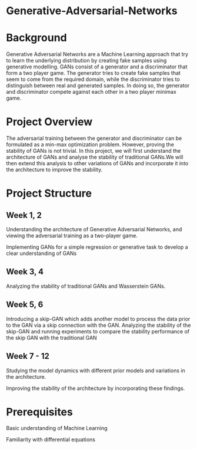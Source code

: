 # Generative-Adversarial-Networks

# Background
Generative Adversarial Networks are a Machine Learning approach that try to learn the underlying distribution by creating fake samples using generative modelling. GANs consist of a generator and a discriminator that form a two player game. The generator tries to create fake samples that seem to come from the required domain, while the discriminator tries to distinguish between real and generated samples. In doing so, the generator and discriminator compete against each other in a two player minimax game. 

# Project Overview
The adversarial training between the generator and discriminator can be formulated as a min-max optimization problem. However, proving the stability of GANs is not trivial. In this project, we will first understand the architecture of GANs and analyse the stability of traditional GANs.We will then extend this analysis to other variations of GANs and incorporate it into the architecture to improve the stability.

# Project Structure
## Week 1, 2 
Understanding the architecture of Generative Adversarial Networks, and viewing the adversarial training as a two-player game.

Implementing GANs for a simple regression or generative task to develop a clear understanding of GANs

## Week 3, 4
Analyzing the stability of traditional GANs and Wasserstein GANs.

## Week 5, 6
Introducing a skip-GAN which adds another model to process the data prior to the GAN via a skip connection with the GAN. Analyzing the stability of the skip-GAN and running experiments to compare the stability performance of the skip GAN with the traditional GAN

## Week 7 - 12
Studying the model dynamics with different prior models and variations in the architecture.

Improving the stability of the architecture by incorporating these findings. 

# Prerequisites
Basic understanding of Machine Learning

Familiarity with differential equations
